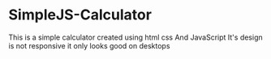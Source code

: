 # SimpleJS-Calculator

This is a simple calculator created using html css And JavaScript
It's design is not responsive it only looks good on desktops
